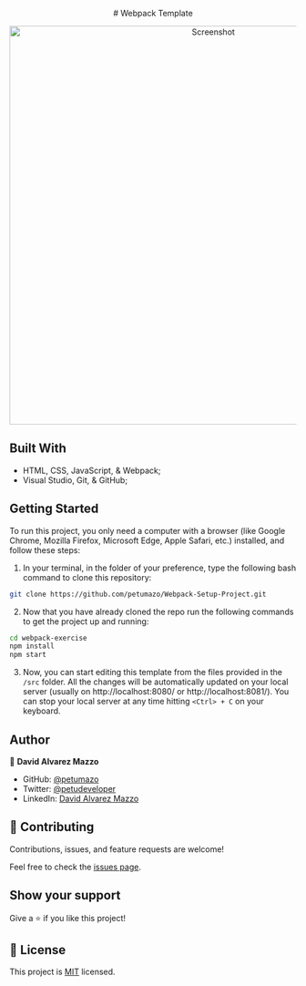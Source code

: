 <p align="center">
# Webpack Template

<p align="center">
    <img alt="Screenshot" src="./docs/Screenshot.png" width="700">
</p>

## Built With

- HTML, CSS, JavaScript, & Webpack;
- Visual Studio, Git, & GitHub;

## Getting Started

To run this project, you only need a computer with a browser (like Google Chrome, Mozilla Firefox, Microsoft Edge, Apple Safari, etc.) installed, and follow these steps:

1. In your terminal, in the folder of your preference, type the following bash command to clone this repository:

```sh
git clone https://github.com/petumazo/Webpack-Setup-Project.git
```

2. Now that you have already cloned the repo run the following commands to get the project up and running:
```sh
cd webpack-exercise
npm install
npm start
```

3. Now, you can start editing this template from the files provided in the `/src` folder. All the changes will be automatically updated on your local server (usually on http://localhost:8080/ or http://localhost:8081/). You can stop your local server at any time hitting `<Ctrl> + C` on your keyboard.

## Author

👤 **David Alvarez Mazzo**

- GitHub: [@petumazo](https://github.com/petumazo)
- Twitter: [@petudeveloper](https://twitter.com/petudeveloper)
- LinkedIn: [David Alvarez Mazzo](https://www.linkedin.com/in/davidalvarezmazzo/)

## 🤝 Contributing

Contributions, issues, and feature requests are welcome!

Feel free to check the [issues page](https://github.com/petumazo/Webpack-Setup-Project/issues).

## Show your support

Give a ⭐️ if you like this project!

## 📝 License

This project is [MIT](./LICENSE) licensed.
